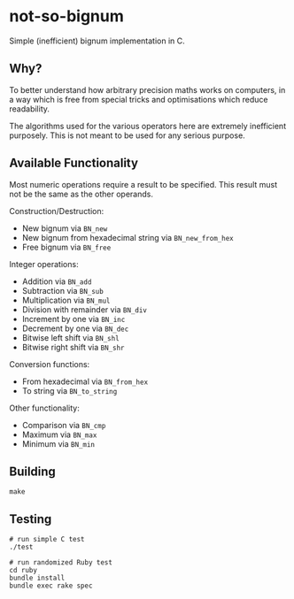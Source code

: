 # not-so-bignum

Simple (inefficient) bignum implementation in C.

## Why?

To better understand how arbitrary precision maths works on
computers, in a way which is free from special tricks and
optimisations which reduce readability.

The algorithms used for the various operators here are
extremely inefficient purposely. This is not meant to be
used for any serious purpose.

## Available Functionality

Most numeric operations require a result to be specified.
This result must not be the same as the other operands.

Construction/Destruction:
* New bignum via `BN_new`
* New bignum from hexadecimal string via `BN_new_from_hex`
* Free bignum via `BN_free`

Integer operations:
* Addition via `BN_add`
* Subtraction via `BN_sub`
* Multiplication via `BN_mul`
* Division with remainder via `BN_div`
* Increment by one via `BN_inc`
* Decrement by one via `BN_dec`
* Bitwise left shift via `BN_shl`
* Bitwise right shift via `BN_shr`

Conversion functions:
* From hexadecimal via `BN_from_hex`
* To string via `BN_to_string`

Other functionality:
* Comparison via `BN_cmp`
* Maximum via `BN_max`
* Minimum via `BN_min`

## Building

```
make
```

## Testing

```
# run simple C test
./test

# run randomized Ruby test
cd ruby
bundle install
bundle exec rake spec
```
